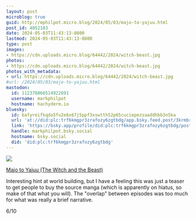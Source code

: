 ```yaml
---
layout: post
microblog: true
guid: http://mphilpot.micro.blog/2024/05/03/majo-to-yajuu.html
post_id: 4052183
date: 2024-05-03T11:43:13-0800
lastmod: 2024-05-03T11:43:13-0800
type: post
images:
- https://cdn.uploads.micro.blog/64442/2024/witch-beast.jpg
photos:
- https://cdn.uploads.micro.blog/64442/2024/witch-beast.jpg
photos_with_metadata:
- url: https://cdn.uploads.micro.blog/64442/2024/witch-beast.jpg
#url: /2024/05/03/majo-to-yajuu.html
mastodon:
  id: 112378866514922691
  username: markphilpot
  hostname: hachyderm.io
bluesky:
  id: bafyreifkqdo5fu2e6x67j5ppf3xswtth52p65cuciepezsaaddhbb3n5ka
  url: 'at://did:plc:trf6kmgpr3zrafozy6zgtbdg/app.bsky.feed.post/3krmbrwmnjs2t'
  link: 'https://bsky.app/profile/did:plc:trf6kmgpr3zrafozy6zgtbdg/post/3krmbrwmnjs2t'
  handle: markphilpot.bsky.social
  hostname: bsky.social
  did: 'did:plc:trf6kmgpr3zrafozy6zgtbdg'
---
```

![](https://micro.markphilpot.com/uploads/2024/witch-beast.jpg)

[Majo to Yajuu (The Witch and the Beast)](https://anilist.co/anime/153818/Majo-to-Yajuu/)

Interesting hint at world building, but I have a feeling this was just a teaser to get people to buy the source manga (which is apparently on hiatus, so make of that what you will). The "overlap" between episodes was too much for what was really a brief narrative.

6/10

